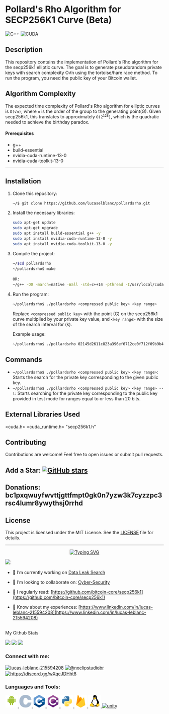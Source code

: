 # Pollard's Rho Algorithm for SECP256K1 Curve (Beta)

![C++](https://img.shields.io/badge/language-C++-blue) ![CUDA](https://img.shields.io/badge/language-CUDA-green)

## Description

This repository contains the implementation of Pollard's Rho algorithm for the secp256k1 elliptic curve. The goal is to generate pseudorandom private keys with search complexity O√n using the tortoise/hare race method. To run the program, you need the public key of your Bitcoin wallet.

## Algorithm Complexity

The expected time complexity of Pollard's Rho algorithm for elliptic curves is <code>O(&#8730;n)</code>, where <code>n</code> is the order of the group to the generating point(G). Given secp256k1, this translates to approximately <code>O(2<sup>128</sup>)</code>, which is the quadratic needed to achieve the birthday paradox.

#### Prerequisites

- g++
- build-essential
- nvidia-cuda-runtime-13-0
- nvidia-cuda-toolkit-13-0

---

## Installation

1. Clone this repository:
    ```bash
    ~/$ git clone https://github.com/lucaselblanc/pollardsrho.git
    ```

2. Install the necessary libraries:
    ```bash
    sudo apt-get update
    sudo apt-get upgrade
    sudo apt install build-essential g++ -y
    sudo apt install nvidia-cuda-runtime-13-0 -y
    sudo apt install nvidia-cuda-toolkit-13-0 -y
    ```

3. Compile the project:
    ```bash
    ~/$cd pollardsrho
    ~/pollardsrho$ make 
    
    OR:
    ~/g++ -O0 -march=native -Wall -std=c++14 -pthread -I/usr/local/cuda/include -c pollardsrho.cpp -o pollardsrho.o mod_inv.cpp -o mod_inv.o && nvcc -O0 -G -g -gencode arch=compute_60,code=sm_60 -ccbin g++ -Xcompiler "-O0 -std=c++14 -pthread" -I/usr/local/cuda/include --expt-relaxed-constexpr -c secp256k1.cu -o secp256k1.o
    ```

4. Run the program:
    ```bash
    ~/pollardsrho$ ./pollardsrho <compressed public key> <key range>
    ```

    Replace `<compressed public key>` with the point \(G\) on the secp256k1 curve multiplied by your private key value, and `<key range>` with the size of the search interval for \(k\).

    Example usage:
    ```bash
    ~/pollardsrho$ ./pollardsrho 02145d2611c823a396ef6712ce0f712f09b9b4f3135e3e0aa3230fb9b6d08d1e16 135
    ```

## Commands

- `~/pollardsrho$ ./pollardsrho <compressed public key> <key range>`: Starts the search for the private key corresponding to the given public key.
- `~/pollardsrho$ ./pollardsrho <compressed public key> <key range> --t`: Starts searching for the private key corresponding to the public key provided in test mode for ranges equal to or less than 20 bits.

## External Libraries Used

<cuda.h>
<cuda_runtime.h>
"secp256k1.h"

## Contributing

Contributions are welcome! Feel free to open issues or submit pull requests.

## Add a Star: <a href="https://github.com/lucaselblanc/pollardsrho/stargazers"><img src="https://img.shields.io/github/stars/lucaselblanc/pollardsrho?style=flat-square" alt="GitHub stars" style="vertical-align: bottom; width: 65px; height: auto;"></a>

## Donations: bc1pxqwuyfwvttjgttfmpt0gk0n7yzw3k7cyzzpc3rsc4lumr8ywythsj0rrhd

## License

This project is licensed under the MIT License. See the [LICENSE](LICENSE) file for details.

---

<p align="center">
  <a href="https://github.com/lucaselblanc">
    <img src="https://readme-typing-svg.demolab.com?font=Georgia&size=18&duration=2000&pause=100&multiline=true&width=500&height=80&lines=Lucas+Leblanc;Programmer+%7C+Student+%7C+Cyber+Security;+%7C+Android+%7C+Apps" alt="Typing SVG" />
  </a>
</p>

<a href="https://github.com/lucaselblanc">
    <img src="https://github-stats-alpha.vercel.app/api?username=lucaselblanc&cc=22272e&tc=37BCF6&ic=fff&bc=0000">
</a>

- 🔭 I’m currently working on [Data Leak Search](https://play.google.com/store/apps/details?id=com.NoClipStudio.DataBaseSearch)

- 🚀 I’m looking to collaborate on: [Cyber-Security](https://play.google.com/store/apps/details?id=com.hashsuite.droid)

- 📝 I regularly read: [https://github.com/bitcoin-core/secp256k1](https://github.com/bitcoin-core/secp256k1)

- 📄 Know about my experiences: [https://www.linkedin.com/in/lucas-leblanc-215594208](https://www.linkedin.com/in/lucas-leblanc-215594208)

<br>
My Github Stats

![](http://github-profile-summary-cards.vercel.app/api/cards/profile-details?username=lucaselblanc&theme=dracula) 
![](http://github-profile-summary-cards.vercel.app/api/cards/repos-per-language?username=lucaselblanc&theme=dracula) 
![](http://github-profile-summary-cards.vercel.app/api/cards/most-commit-language?username=lucaselblanc&theme=dracula)

<h3 align="left">Connect with me:</h3>
<p align="left">
<a href="https://www.linkedin.com/in/lucas-leblanc-215594208" target="blank"><img align="center" src="https://raw.githubusercontent.com/rahuldkjain/github-profile-readme-generator/master/src/images/icons/Social/linked-in-alt.svg" alt="lucas-leblanc-215594208" height="30" width="40" /></a>
<a href="https://www.youtube.com/@noclipstudiobr" target="blank"><img align="center" src="https://raw.githubusercontent.com/rahuldkjain/github-profile-readme-generator/master/src/images/icons/Social/youtube.svg" alt="@noclipstudiobr" height="30" width="40" /></a>
<a href="https://discord.gg/https://discord.gg/wXqcJDHht8" target="blank"><img align="center" src="https://raw.githubusercontent.com/rahuldkjain/github-profile-readme-generator/master/src/images/icons/Social/discord.svg" alt="https://discord.gg/wXqcJDHht8" height="30" width="40" /></a>
</p>

<h3 align="left">Languages and Tools:</h3>
<p align="left"> <a href="https://developer.android.com" target="_blank" rel="noreferrer"> <img src="https://raw.githubusercontent.com/devicons/devicon/master/icons/android/android-original-wordmark.svg" alt="android" width="40" height="40"/> </a> <a href="https://www.cprogramming.com/" target="_blank" rel="noreferrer"> <img src="https://raw.githubusercontent.com/devicons/devicon/master/icons/c/c-original.svg" alt="c" width="40" height="40"/> </a> <a href="https://www.w3schools.com/cpp/" target="_blank" rel="noreferrer"> <img src="https://raw.githubusercontent.com/devicons/devicon/master/icons/cplusplus/cplusplus-original.svg" alt="cplusplus" width="40" height="40"/> </a> <a href="https://www.w3schools.com/cs/" target="_blank" rel="noreferrer"> <img src="https://raw.githubusercontent.com/devicons/devicon/master/icons/csharp/csharp-original.svg" alt="csharp" width="40" height="40"/> </a> <a href="https://www.python.org" target="_blank" rel="noreferrer"> <img src="https://raw.githubusercontent.com/devicons/devicon/master/icons/python/python-original.svg" alt="python" width="40" height="40"/> </a> <a href="https://www.cprogramming.com/" target="_blank" rel="noreferrer"> <img src="https://raw.githubusercontent.com/devicons/devicon/master/icons/firebase/firebase-original.svg" alt="firebase" width="40" height="40"/> </a> <a href="https://www.linux.org/" target="_blank" rel="noreferrer"> <img src="https://raw.githubusercontent.com/devicons/devicon/master/icons/linux/linux-original.svg" alt="linux" width="40" height="40"/> </a> <a href="https://unity.com/" target="_blank" rel="noreferrer"> <img src="https://www.vectorlogo.zone/logos/unity3d/unity3d-icon.svg" alt="unity" width="40" height="40"/> </a> </p>
